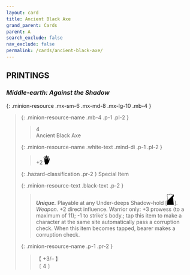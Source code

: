 ```yaml
---
layout: card
title: Ancient Black Axe
grand_parent: Cards
parent: A
search_exclude: false
nav_exclude: false
permalink: /cards/ancient-black-axe/
---
```


## PRINTINGS


### _Middle-earth: Against the Shadow_

{: .minion-resource .mx-sm-6 .mx-md-8 .mx-lg-10 .mb-4 }
> {: .minion-resource-name .mb-4 .p-1 .pl-2 }
> > <div class="hazard-mp">4</div>
> > <div class="card-name">Ancient Black Axe</div>
>
> {: .minion-resource-name .white-text .mind-di .p-1 .pl-2 }
> > +2![](/assets/images/di.svg)
>
> {: .hazard-classification .pr-2 }
> Special Item
>
> {: .minion-resource-text .black-text .p-2 }
> > _**Unique.**_ Playable at any Under-deeps Shadow-hold \[![](/assets/images/shadow-hold.svg)]. _Weapon._ +2 direct influence. Warrior only: +3 prowess (to a maximum of 11); -1 to strike's body.; tap this item to make a character at the same site automatically pass a corruption check. When this item becomes tapped, bearer makes a corruption check. 
> 
> {: .minion-resource-name .p-1 .pr-2 }
> > <div class="card-shield">【 +3/&ndash; 】</div>
> > <div class="card-corruption-white">〔 4 〕</div>
